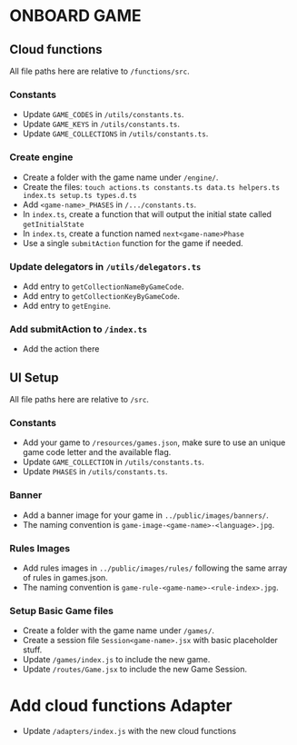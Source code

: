 # ONBOARD GAME

## Cloud functions

All file paths here are relative to `/functions/src`.

### Constants

- Update `GAME_CODES` in `/utils/constants.ts`.
- Update `GAME_KEYS` in `/utils/constants.ts`.
- Update `GAME_COLLECTIONS` in `/utils/constants.ts`.

### Create engine

- Create a folder with the game name under `/engine/`.
- Create the files: `touch actions.ts constants.ts data.ts helpers.ts index.ts setup.ts types.d.ts`
- Add `<game-name>_PHASES` in `/.../constants.ts`.
- In `index.ts`, create a function that will output the initial state called `getInitialState`
- In `index.ts`, create a function named `next<game-name>Phase`
- Use a single `submitAction` function for the game if needed.

### Update delegators in `/utils/delegators.ts`

- Add entry to `getCollectionNameByGameCode`.
- Add entry to `getCollectionKeyByGameCode`.
- Add entry to `getEngine`.

### Add submitAction to `/index.ts`

- Add the action there

## UI Setup

All file paths here are relative to `/src`.

### Constants

- Add your game to `/resources/games.json`, make sure to use an unique game code letter and the available flag.
- Update `GAME_COLLECTION` in `/utils/constants.ts`.
- Update `PHASES` in `/utils/constants.ts`.

### Banner

- Add a banner image for your game in `../public/images/banners/`.
- The naming convention is `game-image-<game-name>-<language>.jpg`.

### Rules Images

- Add rules images in `../public/images/rules/` following the same array of rules in games.json.
- The naming convention is `game-rule-<game-name>-<rule-index>.jpg`.

### Setup Basic Game files

- Create a folder with the game name under `/games/`.
- Create a session file `Session<game-name>.jsx` with basic placeholder stuff.
- Update `/games/index.js` to include the new game.
- Update `/routes/Game.jsx` to include the new Game Session.

# Add cloud functions Adapter

- Update `/adapters/index.js` with the new cloud functions
